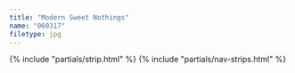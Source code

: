 ```yaml
---
title: "Modern Sweet Nothings"
name: "060317"
filetype: jpg
---
```


{% include "partials/strip.html" %}
{% include "partials/nav-strips.html" %}